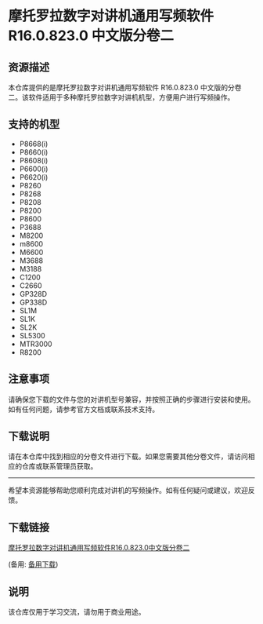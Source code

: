 # 摩托罗拉数字对讲机通用写频软件 R16.0.823.0 中文版分卷二

## 资源描述

本仓库提供的是摩托罗拉数字对讲机通用写频软件 R16.0.823.0 中文版的分卷二。该软件适用于多种摩托罗拉数字对讲机机型，方便用户进行写频操作。

## 支持的机型

- P8668(i)
- P8660(i)
- P8608(i)
- P6600(i)
- P6620(i)
- P8260
- P8268
- P8208
- P8200
- P8600
- P3688
- M8200
- m8600
- M6600
- M3688
- M3188
- C1200
- C2660
- GP328D
- GP338D
- SL1M
- SL1K
- SL2K
- SL5300
- MTR3000
- R8200

## 注意事项

请确保您下载的文件与您的对讲机型号兼容，并按照正确的步骤进行安装和使用。如有任何问题，请参考官方文档或联系技术支持。

## 下载说明

请在本仓库中找到相应的分卷文件进行下载。如果您需要其他分卷文件，请访问相应的仓库或联系管理员获取。

---

希望本资源能够帮助您顺利完成对讲机的写频操作。如有任何疑问或建议，欢迎反馈。

## 下载链接
[摩托罗拉数字对讲机通用写频软件R16.0.823.0中文版分卷二](https://pan.quark.cn/s/dd24e2e66dab) 

(备用: [备用下载](https://pan.baidu.com/s/1EDjM8-4y9pZ6PVCA78d0zQ?pwd=1234))

## 说明

该仓库仅用于学习交流，请勿用于商业用途。
